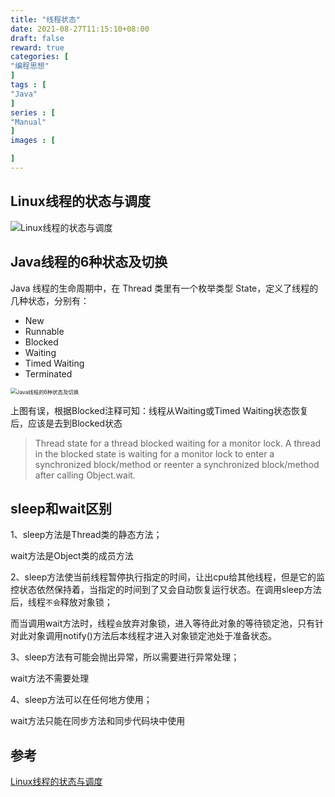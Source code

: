 ```yaml
---
title: "线程状态"
date: 2021-08-27T11:15:10+08:00
draft: false
reward: true
categories: [
"编程思想"
]
tags : [
"Java"
]
series : [
"Manual"
]
images : [

]
---
```


[comment]: <> "# 线程状态"

## Linux线程的状态与调度

![Linux线程的状态与调度](https://picgo.6and.ltd/img/27455519_2.jpeg)

## Java线程的6种状态及切换

Java 线程的生命周期中，在 Thread 类里有一个枚举类型 State，定义了线程的几种状态，分别有：

- New
- Runnable
- Blocked
- Waiting
- Timed Waiting
- Terminated

<img src="https://picgo.6and.ltd/img/20181120173640764.jpeg" alt="Java线程的6种状态及切换" style="zoom: 60%;" />

上图有误，根据Blocked注释可知：线程从Waiting或Timed Waiting状态恢复后，应该是去到Blocked状态

> Thread state for a thread blocked waiting for a monitor lock. A thread in the blocked state is waiting for a monitor lock to enter a synchronized block/method or reenter a synchronized block/method after calling Object.wait.

## sleep和wait区别

1、sleep方法是Thread类的静态方法；

wait方法是Object类的成员方法

2、sleep方法使当前线程暂停执行指定的时间，让出cpu给其他线程，但是它的监控状态依然保持着，当指定的时间到了又会自动恢复运行状态。在调用sleep方法后，线程`不会`释放对象锁；

而当调用wait方法时，线程`会`放弃对象锁，进入等待此对象的等待锁定池，只有针对此对象调用notify()方法后本线程才进入对象锁定池处于准备状态。

3、sleep方法有可能会抛出异常，所以需要进行异常处理；

wait方法不需要处理

4、sleep方法可以在任何地方使用；

wait方法只能在同步方法和同步代码块中使用



## 参考

[Linux线程的状态与调度](http://www.360doc.com/content/12/1011/10/3478092_240794029.shtml)

